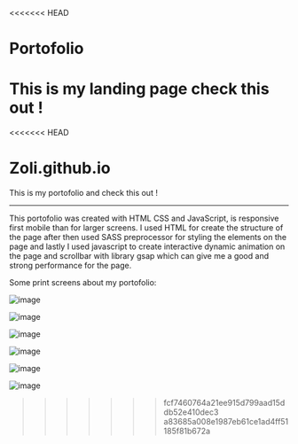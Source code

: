 <<<<<<< HEAD
# Portofolio
This is my landing page check this out !
=======
<<<<<<< HEAD
# Zoli.github.io
This is my portofolio and check this out !

---

This portofolio was created with HTML CSS and JavaScript, is responsive first mobile than for larger screens. I used HTML for create the structure of the page after then used SASS preprocessor for styling the elements on the page and lastly I used javascript to create interactive dynamic animation on the page and scrollbar with library gsap which can give me a good and strong performance for the page.

Some print screens about my portofolio:

![image](https://user-images.githubusercontent.com/29379418/115538370-79660f00-a2a4-11eb-92a1-757b989f67da.png)

![image](https://user-images.githubusercontent.com/29379418/115539788-107f9680-a2a6-11eb-91af-860b6a34b827.png)

![image](https://user-images.githubusercontent.com/29379418/115539864-28571a80-a2a6-11eb-8ddc-6b06800e7447.png)

![image](https://user-images.githubusercontent.com/29379418/115539992-4755ac80-a2a6-11eb-9535-a8e1c354ac99.png)

![image](https://user-images.githubusercontent.com/29379418/115540043-56d4f580-a2a6-11eb-8a01-7d48c9e75041.png)

![image](https://user-images.githubusercontent.com/29379418/115540088-62282100-a2a6-11eb-9e36-a0d4c697976b.png)


>>>>>>> fcf7460764a21ee915d799aad15ddb52e410dec3
>>>>>>> a83685a008e1987eb61ce1ad4ff51185f81b672a
